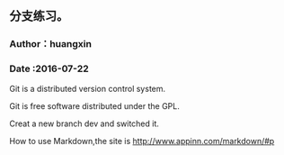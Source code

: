 ## 分支练习。
### Author：huangxin
### Date :2016-07-22
Git is a distributed version control system.

Git is free software distributed under the GPL.

Creat a new branch dev and switched it.

How to use Markdown,the site is http://www.appinn.com/markdown/#p


